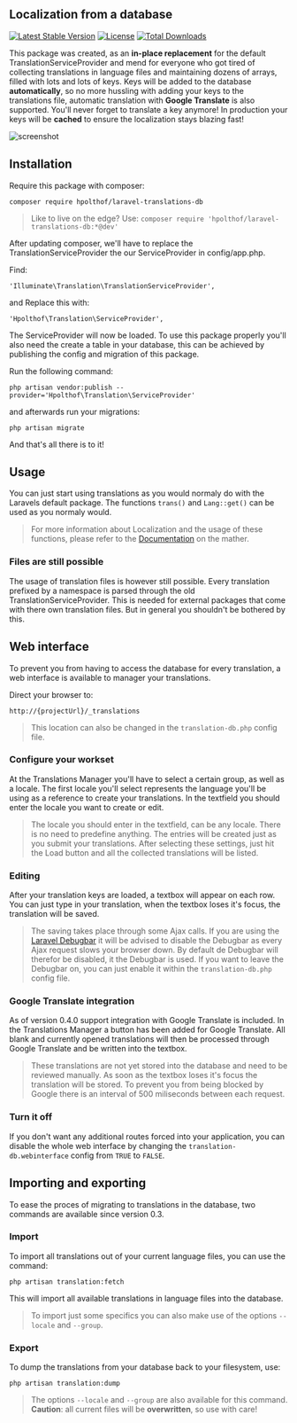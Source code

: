 ## Localization from a database

[![Latest Stable Version](https://poser.pugx.org/hpolthof/laravel-translations-db/v/stable.svg)](https://packagist.org/packages/hpolthof/laravel-translations-db)
[![License](https://poser.pugx.org/hpolthof/laravel-translations-db/license.svg)](https://packagist.org/packages/hpolthof/laravel-translations-db)
[![Total Downloads](https://poser.pugx.org/hpolthof/laravel-translations-db/d/total.png)](https://packagist.org/packages/hpolthof/laravel-translations-db)

This package was created, as an **in-place replacement** for the default TranslationServiceProvider and mend for everyone who got tired of collecting translations in language files and maintaining dozens
of arrays, filled with lots and lots of keys. Keys will be added to the database **automatically**, so no more hussling with
adding your keys to the translations file, automatic translation with **Google Translate** is also supported. You'll never forget to translate a key anymore! In production your keys will be **cached** to ensure the localization stays blazing fast!

![screenshot](https://cloud.githubusercontent.com/assets/1415623/8106863/4fa2c052-1045-11e5-8d7e-1655f435ee5b.png)


## Installation

Require this package with composer:

```
composer require hpolthof/laravel-translations-db
```
> Like to live on the edge?
> Use: ```composer require 'hpolthof/laravel-translations-db:*@dev'```

After updating composer, we'll have to replace the TranslationServiceProvider the our ServiceProvider in config/app.php.

Find:
```
'Illuminate\Translation\TranslationServiceProvider',
```
and Replace this with:
```
'Hpolthof\Translation\ServiceProvider',
```

The ServiceProvider will now be loaded. To use this package properly you'll also need the create a table in your database,
this can be achieved by publishing the config and migration of this package.

Run the following command:
```
php artisan vendor:publish --provider='Hpolthof\Translation\ServiceProvider'
```
and afterwards run your migrations:
```
php artisan migrate
```

And that's all there is to it!

## Usage
You can just start using translations as you would normaly do with the Laravels default package. The functions ```trans()``` and ```Lang::get()``` can be used as you normaly would.
> For more information about Localization and the usage of these functions, please refer to the [Documentation](http://laravel.com/docs/5.1/localization) on the mather.

### Files are still possible
The usage of translation files is however still possible. Every translation prefixed by a namespace is parsed through the old
TranslationServiceProvider. This is needed for external packages that come with there own translation files. But in general
you shouldn't be bothered by this.

## Web interface
To prevent you from having to access the database for every translation, a web interface is available to manager your
translations.

Direct your browser to:
```
http://{projectUrl}/_translations
```
> This location can also be changed in the ```translation-db.php``` config file.

### Configure your workset
At the Translations Manager you'll have to select a certain group, as well as a locale. The first locale you'll select
represents the language you'll be using as a reference to create your translations.
In the textfield you should enter the locale you want to create or edit.
> The locale you should enter in the textfield, can be any locale. There is no need to predefine anything. The entries will be created just as you submit your translations.
After selecting these settings, just hit the Load button and all the collected translations will be listed.

### Editing
After your translation keys are loaded, a textbox will appear on each row. You can just type in your translation, when
the textbox loses it's focus, the translation will be saved.
> The saving takes place through some Ajax calls. If you are using the [Laravel Debugbar](https://github.com/barryvdh/laravel-debugbar)
> it will be advised to disable the Debugbar as every Ajax request slows your browser down. By default de Debugbar will
> therefor be disabled, it the Debugbar is used. If you want to leave the Debugbar on, you can just enable it within
> the ```translation-db.php``` config file.

### Google Translate integration
As of version 0.4.0 support integration with Google Translate is included. In the Translations Manager a button has been added for Google Translate. All blank and currently opened translations will then be processed through Google Translate and be written into the textbox.
> These translations are not yet stored into the database and need to be reviewed manually. As soon as the textbox loses it's
> focus the translation will be stored. To prevent you from being blocked by Google there is an interval of 500 miliseconds between each request.

### Turn it off
If you don't want any additional routes forced into your application, you can disable the whole web interface by
changing the ```translation-db.webinterface``` config from ```TRUE``` to ```FALSE```.

## Importing and exporting
To ease the proces of migrating to translations in the database, two commands are available since version 0.3.
### Import
To import all translations out of your current language files, you can use the command:
```
php artisan translation:fetch
```
This will import all available translations in language files into the database.
> To import just some specifics you can also make use of the options ```--locale``` and ```--group```.

### Export
To dump the translations from your database back to your filesystem, use:
```
php artisan translation:dump
```
> The options ```--locale``` and ```--group``` are also available for this command.
> **Caution**: all current files will be **overwritten**, so use with care!
